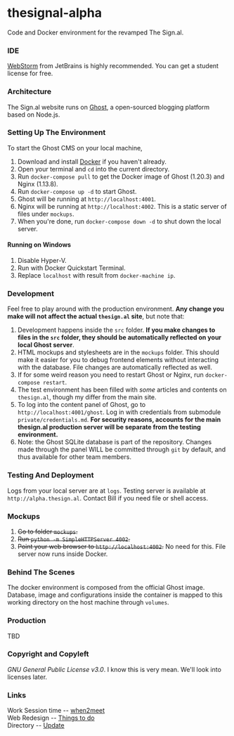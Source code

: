 # thesignal-alpha
Code and Docker environment for the revamped The Sign.al.

### IDE
[WebStorm](https://www.jetbrains.com/webstorm/) from JetBrains is highly recommended.
You can get a student license for free.

### Architecture 
The Sign.al website runs on [Ghost](https://ghost.org/), a open-sourced blogging platform based on Node.js.

### Setting Up The Environment
To start the Ghost CMS on your local machine,
1. Download and install [Docker](https://www.docker.com/docker-mac) if you haven't already.
2. Open your terminal and `cd` into the current directory.
3. Run `docker-compose pull` to get the Docker image of Ghost (1.20.3) and Nginx (1.13.8).
4. Run `docker-compose up -d` to start Ghost.
5. Ghost will be running at `http://localhost:4001`.
6. Nginx will be running at `http://localhost:4002`. This is a static server of files under `mockups`. 
7. When you're done, run `docker-compose down -d` to shut down the local server.

#### Running on Windows
1. Disable Hyper-V.
2. Run with Docker Quickstart Terminal.
3. Replace `localhost` with result from `docker-machine ip`.

### Development
Feel free to play around with the production environment. **Any change you make will not affect the actual `thesign.al` site**, but note that:
1. Development happens inside the `src` folder. **If you make changes to files in the `src` folder, they should be automatically reflected on your local Ghost server**.
2. HTML mockups and stylesheets are in the `mockups` folder. This should make it easier for you to debug frontend elements without interacting with the database. File changes are automatically reflected as well.
3. If for some weird reason you need to restart Ghost or Nginx, run `docker-compose restart`.
4. The test environment has been filled with *some* articles and contents on `thesign.al`, though my differ from the main site.
5. To log into the content panel of Ghost, go to `http://localhost:4001/ghost`. Log in with credentials from submodule `private/credentials.md`. **For security reasons, accounts for the main thesign.al production server will be separate from the testing environment.**
6. Note: the Ghost SQLite database is part of the repository. Changes made through the panel WILL be committed through `git` by default, and thus available for other team members.

### Testing And Deployment
Logs from your local server are at `logs`.
Testing server is available at `http://alpha.thesign.al`. Contact Bill if you need file or shell access.

### Mockups
1. ~~Go to folder `mockups`.~~
2. ~~Run `python -m SimpleHTTPServer 4002`.~~
3. ~~Point your web browser to `http://localhost:4002`.~~
No need for this. File server now runs inside Docker.

### Behind The Scenes
The docker environment is composed from the official Ghost image. Database, image and configurations inside the container is mapped to this working directory on the host machine through `volumes`.

### Production
TBD

### Copyright and Copyleft
*GNU General Public License v3.0*.
I know this is very mean. We'll look into licenses later.

### Links
Work Session time --    [when2meet](https://www.when2meet.com/?6631949-VHpnt) <br>
Web Redesign -- 		[Things to do](https://docs.google.com/spreadsheets/d/1CPL-ihFxR4s-n53Axbh6vIsOoQFyvRgYOlbNg6Dm3wk/edit?usp=sharing) <br>
Directory --			[Update](https://docs.google.com/spreadsheets/d/1AFeRltFyYb89ThbIBhfFgOz3HApTA3_in_ffCvAAFNk/edit?usp=sharing)
